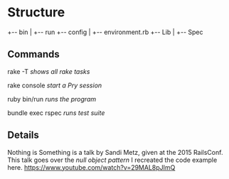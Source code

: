 # Structure

+-- bin
|   +-- run
+-- config
|   +-- environment.rb
+-- Lib
|
+-- Spec

## Commands 

rake -T *shows all rake tasks*

rake console *start a Pry session*

ruby bin/run *runs the program*

bundle exec rspec *runs test suite*

## Details
Nothing is Something is a talk by Sandi Metz, given at the 2015 RailsConf. 
This talk goes over the _null object pattern_ I recreated the code example here. 
https://www.youtube.com/watch?v=29MAL8pJImQ